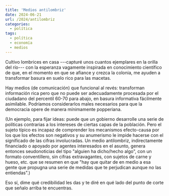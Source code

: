 ```yaml
---
title: 'Medios antilombriz'
date: 2024-06-21
url: /2024/antilombriz
categories:
  - política
tags:
  - política
  - economía
  - medios
---
```


Cultivo lombrices en casa ---capturé unos cuantos ejemplares en la orilla del río--- con la esperanza vagamente inspirada en conocimiento científico de que, en el momento en que se afiance y crezca la colonia, me ayuden a transformar basura en suelo rico para las macetas.

Hay medios (de comunicación) que funcional al revés: transforman información rica pero que no puede ser adecuadamente procesada por el ciudadano del percentil 60-70 para abajo, en basura informativa fácilmente asimilable. Podríamos considerarlos males necesarios para que la democracia opere de manera mínimamente popperiana.

(Un ejemplo, para fijar ideas: puede que un gobierno desarrolle una serie de políticas contrarias a los intereses de ciertas capas de la población. Pero el sujeto típico es incapaz de comprender los mecanismos efecto-causa por los que los efectos son negativos y su anumerismo le impide hacerse con el significado de las cifras involucradas. Un medio antilombriz, indirectamente financiado o apoyado por agentes interesados en el asunto, genera entonces seudonoticias del tipo "alguien ha dicho/hecho algo", con un formato conventillero, sin cifras extravagantes, con sujetos de carne y hueso, etc. que se resumen en que "hay que quitar de en medio a esa gente que propugna una serie de medidas que te perjudican aunque no las entiendas".)

Eso sí, dime qué credibilidad les das y te diré en qué lado del punto de corte que señalo arriba te encuentras.